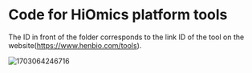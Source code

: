 # Code for HiOmics platform tools

The ID in front of the folder corresponds to the link ID of the tool on the website(https://www.henbio.com/tools).

![1703064246716](https://github.com/yongkangning/HiOmics/assets/44570301/5489b73b-694a-4e0d-b235-ef075c83f19f)
